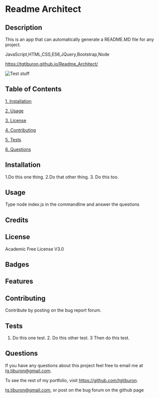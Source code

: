 # Readme Architect
## Description
This is an app that can automatically generate a README.MD file for any project.



JavaScript,HTML,CSS,ES6,JQuery,Bootstrap,Node

https://tgtiburon.github.io/Readme_Architect/







![Test stuff](https://img.shields.io/static/v1?label=myLabel&message=myMessage&color=sucess)




## Table of Contents

[1. Installation](#installation)

[2. Usage](#usage)

[3. License](#license)

[4. Contributing](#contributing)

[5. Tests](#tests)

[6. Questions](#questions)

        





## Installation
1.Do this one thing.  2.Do that other thing.  3. Do this too.


## Usage
Type node index.js in the commandline and answer the questions


## Credits

        


## License
Academic Free License V3.0





## Badges

        




## Features

        

## Contributing
Contribute by posting on the bug report forum.


## Tests
1. Do this one test.  2. Do this other test.  3 Then do this test.


## Questions

If you have any questions about this project feel free to email me at tg.tiburon@gmail.com.  

To see the rest of my portfolio, visit https://github.com/tgtiburon.


tg.tiburon@gmail.com, or post on the bug forum on the github page


